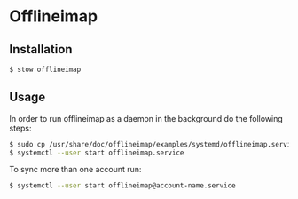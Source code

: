 # Offlineimap

## Installation

```bash
$ stow offlineimap
```

## Usage

In order to run offlineimap as a daemon in the background do the following
steps:

```bash
$ sudo cp /usr/share/doc/offlineimap/examples/systemd/offlineimap.service /etc/systemd/user/
$ systemctl --user start offlineimap.service
```

To sync more than one account run:

```bash
$ systemctl --user start offlineimap@account-name.service
```
